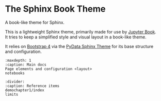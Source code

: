 # The Sphinx Book Theme

A book-like theme for Sphinx.

This is a lightweight Sphinx theme, primarily made for use by [Jupyter Book](https://beta.jupyterbook.org).
It tries to keep a simplified style and visual layout in a book-like theme.

It relies on [Bootstrap 4](https://getbootstrap.com/docs/4.0/getting-started/introduction/)
via the [PyData Sphinx Theme](https://pydata-sphinx-theme.readthedocs.io/) for its base
structure and configuration.

```{toctree}
:maxdepth: 1
:caption: Main docs
Page elements and configuration <layout>
notebooks
```
```{toctree}
:divider:
:caption: Reference items
demochapter1/index
limits
```
